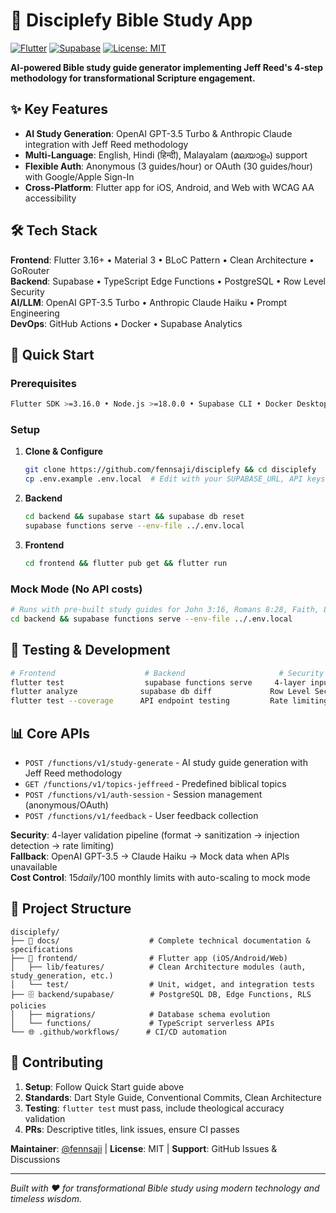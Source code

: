 # 📖 Disciplefy Bible Study App

[![Flutter](https://img.shields.io/badge/Flutter-3.16.0+-02569B.svg?logo=flutter)](https://flutter.dev)
[![Supabase](https://img.shields.io/badge/Supabase-Powered-3ECF8E.svg?logo=supabase)](https://supabase.com)
[![License: MIT](https://img.shields.io/badge/License-MIT-yellow.svg)](https://opensource.org/licenses/MIT)

**AI-powered Bible study guide generator implementing Jeff Reed's 4-step methodology for transformational Scripture engagement.**

## ✨ **Key Features**

- **AI Study Generation**: OpenAI GPT-3.5 Turbo & Anthropic Claude integration with Jeff Reed methodology
- **Multi-Language**: English, Hindi (हिन्दी), Malayalam (മലയാളം) support
- **Flexible Auth**: Anonymous (3 guides/hour) or OAuth (30 guides/hour) with Google/Apple Sign-In
- **Cross-Platform**: Flutter app for iOS, Android, and Web with WCAG AA accessibility

## 🛠️ **Tech Stack**

**Frontend**: Flutter 3.16+ • Material 3 • BLoC Pattern • Clean Architecture • GoRouter  
**Backend**: Supabase • TypeScript Edge Functions • PostgreSQL • Row Level Security  
**AI/LLM**: OpenAI GPT-3.5 Turbo • Anthropic Claude Haiku • Prompt Engineering  
**DevOps**: GitHub Actions • Docker • Supabase Analytics

## 🚀 **Quick Start**

### Prerequisites
```bash
Flutter SDK >=3.16.0 • Node.js >=18.0.0 • Supabase CLI • Docker Desktop
```

### Setup
1. **Clone & Configure**
   ```bash
   git clone https://github.com/fennsaji/disciplefy && cd disciplefy
   cp .env.example .env.local  # Edit with your SUPABASE_URL, API keys
   ```

2. **Backend**
   ```bash
   cd backend && supabase start && supabase db reset
   supabase functions serve --env-file ../.env.local
   ```

3. **Frontend**
   ```bash
   cd frontend && flutter pub get && flutter run
   ```

### Mock Mode (No API costs)
```bash
# Runs with pre-built study guides for John 3:16, Romans 8:28, Faith, Love, Forgiveness
cd backend && supabase functions serve --env-file ../.env.local
```

## 🧪 **Testing & Development**

```bash
# Frontend                    # Backend                     # Security
flutter test                  supabase functions serve     4-layer input validation
flutter analyze              supabase db diff             Row Level Security (RLS)
flutter test --coverage      API endpoint testing         Rate limiting (3/30 per hour)
```

## 📊 **Core APIs**

- `POST /functions/v1/study-generate` - AI study guide generation with Jeff Reed methodology
- `GET /functions/v1/topics-jeffreed` - Predefined biblical topics
- `POST /functions/v1/auth-session` - Session management (anonymous/OAuth)
- `POST /functions/v1/feedback` - User feedback collection

**Security**: 4-layer validation pipeline (format → sanitization → injection detection → rate limiting)  
**Fallback**: OpenAI GPT-3.5 → Claude Haiku → Mock data when APIs unavailable  
**Cost Control**: $15 daily/$100 monthly limits with auto-scaling to mock mode

## 📁 **Project Structure**

```
disciplefy/
├── 📁 docs/                    # Complete technical documentation & specifications
├── 📱 frontend/                # Flutter app (iOS/Android/Web)
│   ├── lib/features/          # Clean Architecture modules (auth, study_generation, etc.)
│   └── test/                  # Unit, widget, and integration tests
├── 🗄️ backend/supabase/        # PostgreSQL DB, Edge Functions, RLS policies
│   ├── migrations/            # Database schema evolution
│   └── functions/             # TypeScript serverless APIs
└── 🌐 .github/workflows/      # CI/CD automation
```

## 🤝 **Contributing**

1. **Setup**: Follow Quick Start guide above
2. **Standards**: Dart Style Guide, Conventional Commits, Clean Architecture
3. **Testing**: `flutter test` must pass, include theological accuracy validation
4. **PRs**: Descriptive titles, link issues, ensure CI passes

**Maintainer**: [@fennsaji](https://github.com/fennsaji) | **License**: MIT | **Support**: GitHub Issues & Discussions

---

*Built with ❤️ for transformational Bible study using modern technology and timeless wisdom.*
